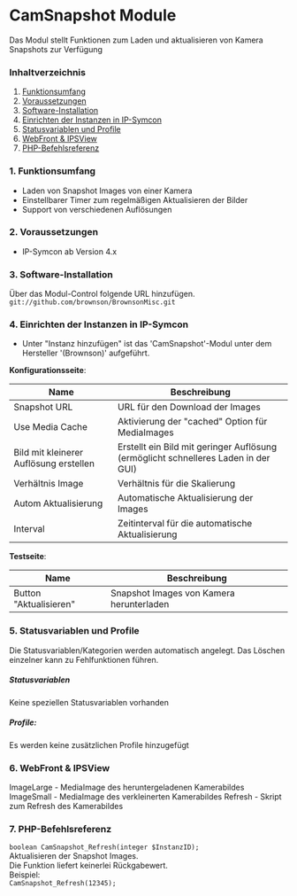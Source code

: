 # CamSnapshot Module
Das Modul stellt Funktionen zum Laden und aktualisieren von Kamera Snapshots zur Verfügung

### Inhaltverzeichnis

1. [Funktionsumfang](#1-funktionsumfang)
2. [Voraussetzungen](#2-voraussetzungen)
3. [Software-Installation](#3-software-installation)
4. [Einrichten der Instanzen in IP-Symcon](#4-einrichten-der-instanzen-in-ip-symcon)
5. [Statusvariablen und Profile](#5-statusvariablen-und-profile)
6. [WebFront & IPSView](#6-webfront)
7. [PHP-Befehlsreferenz](#7-php-befehlsreferenz)

### 1. Funktionsumfang

* Laden von Snapshot Images von einer Kamera
* Einstellbarer Timer zum regelmäßigen Aktualisieren der Bilder
* Support von verschiedenen Auflösungen

### 2. Voraussetzungen

- IP-Symcon ab Version 4.x

### 3. Software-Installation

Über das Modul-Control folgende URL hinzufügen.  
`git://github.com/brownson/BrownsonMisc.git`  

### 4. Einrichten der Instanzen in IP-Symcon

- Unter "Instanz hinzufügen" ist das 'CamSnapshot'-Modul unter dem Hersteller '(Brownson)' aufgeführt.  

__Konfigurationsseite__:

Name                                   | Beschreibung
-------------------------------------- | ---------------------------------
Snapshot URL                           | URL für den Download der Images
Use Media Cache                        | Aktivierung der "cached" Option für MediaImages 
Bild mit kleinerer Auflösung erstellen | Erstellt ein Bild mit geringer Auflösung (ermöglicht schnelleres Laden in der GUI)
Verhältnis Image                       | Verhältnis für die Skalierung 
Autom Aktualisierung                   | Automatische Aktualisierung der Images
Interval                               | Zeitinterval für die automatische Aktualisierung

__Testseite__:

Name                                   | Beschreibung
-------------------------------------- | ---------------------------------
Button "Aktualisieren"                 | Snapshot Images von Kamera herunterladen

### 5. Statusvariablen und Profile

Die Statusvariablen/Kategorien werden automatisch angelegt. Das Löschen einzelner kann zu Fehlfunktionen führen.

##### Statusvariablen

Keine speziellen Statusvariablen vorhanden

##### Profile:

Es werden keine zusätzlichen Profile hinzugefügt

### 6. WebFront & IPSView

ImageLarge - MediaImage des heruntergeladenen Kamerabildes
ImageSmall - MediaImage des verkleinerten Kamerabildes
Refresh    - Skript zum Refresh des Kamerabildes

### 7. PHP-Befehlsreferenz

`boolean CamSnapshot_Refresh(integer $InstanzID);`  
Aktualisieren der Snapshot Images.  
Die Funktion liefert keinerlei Rückgabewert.  
Beispiel:  
`CamSnapshot_Refresh(12345);`

